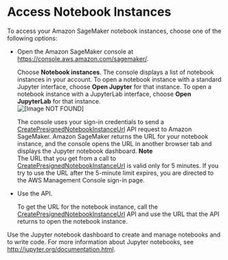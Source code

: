 # Access Notebook Instances<a name="howitworks-access-ws"></a>

To access your Amazon SageMaker notebook instances, choose one of the following options: 
+ Open the Amazon SageMaker console at [https://console\.aws\.amazon\.com/sagemaker/](https://console.aws.amazon.com/sagemaker/)\.

  Choose **Notebook instances**\. The console displays a list of notebook instances in your account\. To open a notebook instance with a standard Jupyter interface, choose **Open Jupyter** for that instance\. To open a notebook instance with a JupyterLab interface, choose **Open JupyterLab** for that instance\.  
![\[Image NOT FOUND\]](http://docs.aws.amazon.com/sagemaker/latest/dg/images/ws-notebook-10.png)

  The console uses your sign\-in credentials to send a [CreatePresignedNotebookInstanceUrl](API_CreatePresignedNotebookInstanceUrl.md) API request to Amazon SageMaker\. Amazon SageMaker returns the URL for your notebook instance, and the console opens the URL in another browser tab and displays the Jupyter notebook dashboard\. 
**Note**  
The URL that you get from a call to [CreatePresignedNotebookInstanceUrl](API_CreatePresignedNotebookInstanceUrl.md) is valid only for 5 minutes\. If you try to use the URL after the 5\-minute limit expires, you are directed to the AWS Management Console sign\-in page\.
+ Use the API\.

  To get the URL for the notebook instance, call the [CreatePresignedNotebookInstanceUrl](API_CreatePresignedNotebookInstanceUrl.md) API and use the URL that the API returns to open the notebook instance\.

Use the Jupyter notebook dashboard to create and manage notebooks and to write code\. For more information about Jupyter notebooks, see [http://jupyter\.org/documentation\.html](http://jupyter.org/documentation.html)\.